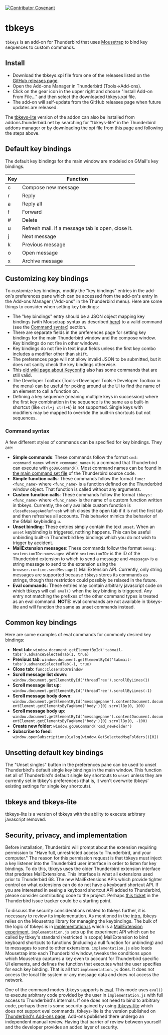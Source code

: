 [![Contributor Covenant](https://img.shields.io/badge/Contributor%20Covenant-v2.0%20adopted-ff69b4.svg)](code_of_conduct.md)

# <a name="intro"></a>tbkeys

`tbkeys` is an add-on for Thunderbird that uses [Mousetrap](https://craig.is/killing/mice) to bind key sequences to custom commands.

## Install

- Download the tbkeys.xpi file from one of the releases listed on the [GitHub releases page](https://github.com/willsALMANJ/tbkeys/releases).
- Open the Add-ons Manager in Thunderbird (Tools->Add-ons).
- Click on the gear icon in the upper right and choose "Install Add-on From File..." and then select the downloaded tbkeys.xpi file.
- The add-on will self-update from the GitHub releases page when future updates are released.

The [tbkeys-lite](#tbkeys-lite) version of the addon can also be installed from addons.thunderbird.net by searching for "tbkeys-lite" in the Thunderbird addons manager or by downloading the xpi file from [this page](https://addons.thunderbird.net/en-US/thunderbird/addon/tbkeys-lite/) and following the steps above.

## Default key bindings

The default key bindings for the main window are modeled on GMail's key bindings.

| Key | Function                                          |
| --- | ------------------------------------------------- |
| c   | Compose new message                               |
| r   | Reply                                             |
| a   | Reply all                                         |
| f   | Forward                                           |
| #   | Delete                                            |
| u   | Refresh mail. If a message tab is open, close it. |
| j   | Next message                                      |
| k   | Previous message                                  |
| o   | Open message                                      |
| x   | Archive message                                   |

## Customizing key bindings

To customize key bindings, modify the "key bindings" entries in the add-on's preferences pane which can be accessed from the add-on's entry in the Add-ons Manager ("Add-ons" in the Thunderbird menu).
Here are some things to consider when setting key bindings:

- The "key bindings" entry should be a JSON object mapping key bindings (with Mousetrap syntax as described [here](https://craig.is/killing/mice)) to a valid command (see the [Command syntax](#command-syntax)) section.
- There are separate fields in the preferences page for setting key bindings for the main Thunderbird window and the compose window.
  Key bindings do not fire in other windows.
- Key bindings do not fire in text input fields unless the first key combo includes a modifier other than `shift`.
- The preferences page will not allow invalid JSON to be submitted, but it does not sanity check the key bindings otherwise.
- This [old wiki page about Keyconfig](http://kb.mozillazine.org/Keyconfig_extension:_Thunderbird) also has some commands that are still valid.
- The Developer Toolbox (Tools->Developer Tools->Developer Toolbox in the menu) can be useful for poking around at the UI to find the name of an element to call a function on.
- Defining a key sequence (meaning multiple keys in succession) where the first key combination in the sequence is the same as a built-in shortcut (like `ctrl+j ctrl+k`) is not supported.
  Single keys with modifiers may be mapped to override the built-in shortcuts but not sequences.

### Command syntax

A few different styles of commands can be specified for key bindings.
They are:

- **Simple commands**: These commands follow the format `cmd:<command_name>` where `<command_name>` is a command that Thunderbird can execute with `goDoCommand()`.
  Most command names can be found in [the main command set file](https://hg.mozilla.org/comm-central/file/tip/mail/base/content/mainCommandSet.inc.xhtml) of the Thunderbird source code.
- **Simple function calls**: These commands follow the format `func:<func_name>` where `<func_name>` is a function defined on the Thunderbird window object.
  That function is called without any arguments.
- **Custom function calls**: These commands follow the format `tbkeys:<func_name>` where `<func_name>` is the name of a custom function written in tbkeys.
  Currently, the only available custom function is `closeMessageAndRefresh` which closes the open tab if it is not the first tab and then refreshes all accounts.
  This behavior mimics the behavior of the GMail keybinding `u`.
- **Unset binding**: These entries simply contain the text `unset`.
  When an `unset` keybinding is triggered, nothing happens.
  This can be useful unbinding built-in Thunderbird key bindings which you do not wish to trigger by accident.
- **MailExtension messages**: These commands follow the format `memsg:<extensionID>:<message>` where `<extensionID>` is the ID of the Thunderbird extension to which to send a message and `<message>` is a string message to send to the extension using the `browser.runtime.sendMessage()` MailExtension API.
  Currently, only string messages are supported because `tbkeys` stores its commands as strings, though that restriction could possibly be relaxed in the future.
- <a name="eval"></a>**Eval commands**: These entries may contain arbitrary javascript code on which tbkeys will call `eval()` when the key binding is triggered.
  Any entry not matching the prefixes of the other command types is treated as an eval command.
  **NOTE:** eval commands are not available in tbkeys-lite and will function the same as unset commands instead.

## Common key bindings

Here are some examples of eval commands for commonly desired key bindings:

- **Next tab**: `window.document.getElementById('tabmail-tabs').advanceSelectedTab(1, true)`
- **Previous tab**: `window.document.getElementById('tabmail-tabs').advanceSelectedTab(-1, true)`
- **Close tab**: `func:CloseTabOrWindow`
- **Scroll message list down**: `window.document.getElementById('threadTree').scrollByLines(1)`
- **Scroll message list up**: `window.document.getElementById('threadTree').scrollByLines(-1)`
- **Scroll message body down**: `window.document.getElementById('messagepane').contentDocument.documentElement.getElementsByTagName('body')[0].scrollBy(0, 100)`
- **Scroll message body up**: `window.document.getElementById('messagepane').contentDocument.documentElement.getElementsByTagName('body')[0].scrollBy(0, -100)`
- **Create new folder**: `window.goDoCommand('cmd_newFolder')`
- **Subscribe to feed**: `window.openSubscriptionsDialog(window.GetSelectedMsgFolders()[0])`

## Unsetting default key bindings

The "Unset singles" button in the preferences pane can be used to unset Thunderbird's default single key bindings in the main window.
This function set all of Thunderbird's default single key shortcuts to `unset` unless they are currently set in tbkey's preferences (that is, it won't overwrite tbkeys' existing settings for single key shortcuts).

## <a name="tbkeys-lite"></a>tbkeys and tbkeys-lite

tbkeys-lite is a version of tbkeys with the ability to execute arbitrary javascript removed.

## Security, privacy, and implementation

Before installation, Thunderbird will prompt about the extension requiring permission to "Have full, unrestricted access to Thunderbird, and your computer."
The reason for this permission request is that tbkeys must inject a key listener into the Thunderbird user interface in order to listen for key bindings.
To do this, tbkeys uses the older Thunderbird extension interface that predates MailExtensions.
This interface is what all extensions used prior to Thunderbird 68.
The new MailExtensions APIs which provide tighter control on what extensions can do do not have a keyboard shortcut API.
If you are interested in seeing a keyboard shortcut API added to Thunderbird, please consider contributing code to the project.
Perhaps [this ticket](https://bugzilla.mozilla.org/show_bug.cgi?id=1591730) in the Thunderbird issue tracker could be a starting point.

To discuss the security considerations related to tbkeys further, it is necessary to review its implementation.
As mentioned in the [intro](#intro), tbkeys relies on the Mousetrap library for managing the keybindings.
The bulk of the logic of tbkeys is in [implementation.js](addon/implementation.js) which is a [MailExtension experiment](https://developer.thunderbird.net/add-ons/mailextensions/experiments).
`implementation.js` sets up the experiment API which can be called by tbkey's standard (restricted in scope) MailExtension to bind keyboard shortcuts to functions (including a null function for unbinding) and to messages to send to other extensions.
`implementation.js` also loads Mousetrap into each Thunderbird window, tweaks the conditions upon which Mousetrap captures a key even to account for Thunderbird specific UI elements, and defines the function that executes what the user specifies for each key binding.
That is all that `implementation.js` does.
It does not access the local file system or any message data and does not access the network.

One of the command modes tbkeys supports is [eval](#eval).
This mode uses `eval()` to execute arbitrary code provided by the user in `implementation.js` with full access to Thunderbird's internals.
If one does not need to bind to arbitrary code, perhaps there is some security gained by using [tbkeys-lite](#tbkeys-lite) which does not support eval commands.
tbkeys-lite is the version published on [Thunderbird's Add-ons page](https://addons.thunderbird.net/en-US/thunderbird/addon/tbkeys-lite/).
Add-ons published there undergo an independent manual review.
Having that barrier of review between yourself and the developer provides an added layer of security.
